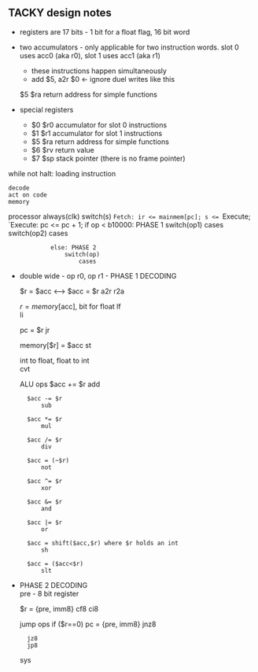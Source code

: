 ## TACKY design notes
- registers are 17 bits - 1 bit for a float flag, 16 bit word
- two accumulators - only applicable for two instruction words. slot 0 uses acc0 (aka r0), slot 1 uses acc1 (aka r1)
	- these instructions happen simultaneously
	- add $5, a2r $0 <- ignore duel writes like this 

	$5	$ra	return address for simple functions

- special registers
	- $0	$r0	accumulator for slot 0 instructions
	- $1	$r1	accumulator for slot 1 instructions
	- $5	$ra	return address for simple functions
	- $6	$rv	return value
	- $7	$sp	stack pointer (there is no frame pointer)

while not halt:	
	loading instruction
	
	
	decode
	act on code
	memory

	
processor
	always(clk)
		switch(s)
			`Fetch: ir <= mainmem[pc]; s <= `Execute;
			`Execute:
				pc <= pc + 1;
				if op < b10000: PHASE 1
					switch(op1)
						cases
					switch(op2)
						cases
						
				else: PHASE 2
					switch(op)
						cases
	

- double wide - op r0, op r1 - PHASE 1 DECODING

	$r = $acc <--> $acc = $r
		a2r 
		r2a

	$r = memory[$acc], bit for float
		lf  
		li 
		
	pc = $r
		jr
	
	memory[$r] = $acc
		st

	int to float, float to int	
		cvt 

	ALU ops
		$acc += $r
			add
			
		$acc -= $r
			sub

		$acc *= $r
			mul

		$acc /= $r	
			div

		$acc = (~$r)	
			not

		$acc ^= $r
			xor
		
		$acc &= $r
			and
			
		$acc |= $r
			or 
		
		$acc = shift($acc,$r) where $r holds an int	
			sh 

		$acc = ($acc<$r)
			slt


- PHASE 2 DECODING		
	pre - 8 bit register

	$r = {pre, imm8}
	cf8 
	ci8 

	jump ops
		if ($r==0) pc = {pre, imm8}
		jnz8
		
		jz8
		jp8 

	sys

